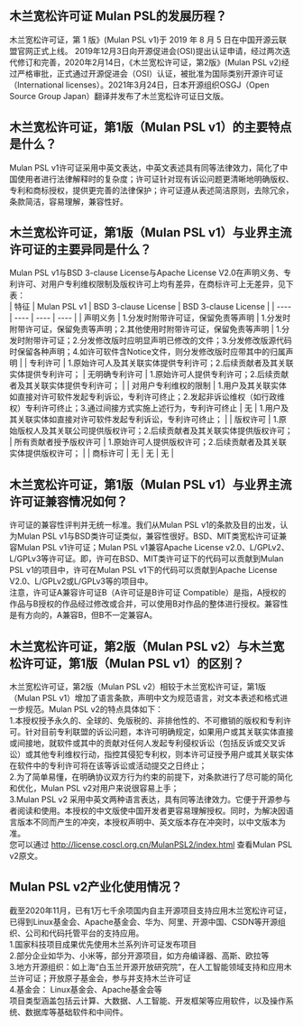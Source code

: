 ## 木兰宽松许可证 Mulan PSL的发展历程？
木兰宽松许可证，第 1 版》(Mulan PSL v1)于 2019 年 8 月 5 日在中国开源云联盟官网正式上线。 2019年12月3日向开源促进会(OSI)提出认证申请，经过两次迭代修订和完善，2020年2月14日，《木兰宽松许可证，第2版》(Mulan PSL v2)经过严格审批，正式通过开源促进会（OSI）认证，被批准为国际类别开源许可证（International licenses）。2021年3月24日，日本开源组织OSGJ（Open Source Group Japan）翻译并发布了木兰宽松许可证日文版。
## 木兰宽松许可证，第1版（Mulan PSL v1）的主要特点是什么？
Mulan PSL v1许可证采用中英文表达，中英文表述具有同等法律效力，简化了中国使用者进行法律解释时的复杂度；许可证针对现有诉讼问题更清晰地明确版权、专利和商标授权，提供更完善的法律保护；许可证遵从表述简洁原则，去除冗余，条款简洁，容易理解，兼容性好。
## 木兰宽松许可证，第1版（Mulan PSL v1）与业界主流许可证的主要异同是什么？
Mulan PSL v1与BSD 3-clause License与Apache License V2.0在声明义务、专利许可、对用户专利维权限制及版权许可上均有差异，在商标许可上无差异，见下表：<br>
| 特征 | Mulan PSL v1 | BSD 3-clause License | BSD 3-clause License |
| ---- | ---- | ---- | ---- |
| 声明义务 | 1.分发时附带许可证，保留免责等声明 | 1.分发时附带许可证，保留免责等声明；2.其他使用时附带许可证，保留免责等声明 | 1.分发时附带许可证；2.分发修改版时应明显声明已修改的文件；3.分发修改版源代码时保留各种声明；4.如许可软件含Notice文件，则分发修改版时应带其中的归属声明 |
| 专利许可 | 1.原始许可人及其关联实体提供专利许可；2.后续贡献者及其关联实体提供专利许可； | 无明确专利许可 | 1.原始许可人提供专利许可；2.后续贡献者及其关联实体提供专利许可； |
| 对用户专利维权的限制 | 1.用户及其关联实体如直接对许可软件发起专利诉讼，专利许可终止；2.发起非诉讼维权（如行政维权）专利许可终止；3.通过间接方式实施上述行为，专利许可终止 | 无 | 1.用户及其关联实体如直接对许可软件发起专利诉讼，专利许可终止； |
| 版权许可 | 1.原始版权人及其关联公司提供版权许可；2.后续贡献者及其关联实体提供版权许可； | 所有贡献者授予版权许可 | 1.原始许可人提供版权许可；2.后续贡献者及其关联实体提供版权许可； |
| 商标许可 | 无 | 无 | 无 |
## 木兰宽松许可证，第1版（Mulan PSL v1）与业界主流许可证兼容情况如何？
许可证的兼容性评判并无统一标准。我们从Mulan PSL v1的条款及目的出发，认为Mulan PSL v1与BSD类许可证类似，兼容性很好。BSD、MIT类宽松许可证兼容Mulan PSL v1许可证；Mulan PSL v1兼容Apache License v2.0、L/GPLv2、L/GPLv3等许可证。即，许可在BSD、MIT类许可证下的代码可以贡献到Mulan PSL v1的项目中，许可在Mulan PSL v1下的代码可以贡献到Apache License V2.0、L/GPLv2或L/GPLv3等的项目中。<br>
注意，许可证A兼容许可证B（A许可证是B许可证 Compatible）是指，A授权的作品与B授权的作品经过修改或合并，可以使用B对作品的整体进行授权。兼容性是有方向的，A兼容B，但B不一定兼容A。
## 木兰宽松许可证，第2版（Mulan PSL v2）与木兰宽松许可证，第1版（Mulan PSL v1）的区别？
木兰宽松许可证，第2版（Mulan PSL v2）相较于木兰宽松许可证，第1版（Mulan PSL v1）增加了语言条款，声明中文为规范语言，对文本表述和格式进一步规范。Mulan PSL v2的特点具体如下：<br>
1.本授权授予永久的、全球的、免版税的、非排他性的、不可撤销的版权和专利许可。针对目前专利联盟的诉讼问题，本许可明确规定，如果用户或其关联实体直接或间接地，就软件或其中的贡献对任何人发起专利侵权诉讼（包括反诉或交叉诉讼）或其他专利维权行动，指控其侵犯专利权，则本许可证授予用户或其关联实体在软件中的专利许可将在该等诉讼或活动提交之日终止；<br>
2.为了简单易懂，在明确协议双方行为约束的前提下，对条款进行了尽可能的简化和优化，Mulan PSL v2对用户来说很容易上手；<br>
3.Mulan PSL v2 采用中英文两种语言表达，具有同等法律效力。它便于开源参与者阅读和使用。本授权的中文版使中国开发者更容易理解授权。同时，为解决因语言版本不同而产生的冲突，本授权声明中、英文版本存在冲突时，以中文版本为准。<br>
您可以通过 <http://license.coscl.org.cn/MulanPSL2/index.html> 查看Mulan PSL v2原文。
## Mulan PSL v2产业化使用情况？
截至2020年11月，已有1万七千余项国内自主开源项目支持应用木兰宽松许可证，已得到Linux基金会、Apache基金会、华为、阿里、开源中国、CSDN等开源组织、公司和代码托管平台的支持应用。<br>
1.国家科技项目成果优先使用木兰系列许可证发布项目<br>
2.部分企业如华为、小米等，部分开源项目，如方舟编译器、高斯、欧拉等<br>
3.地方开源组织：如上海“白玉兰开源开放研究院”，在人工智能领域支持和应用木兰许可证；开放原子基金会，参与并支持木兰许可证<br>
4.基金会： Linux基金会、Apache基金会等<br>
项目类型涵盖包括云计算、大数据、人工智能、开发框架等应用软件，以及操作系统、数据库等基础软件和中间件。


